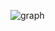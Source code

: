 ![graph](https://user-images.githubusercontent.com/53031435/179345727-0e26d32d-5869-45ba-8e4f-c0c18f5e03d9.png)
